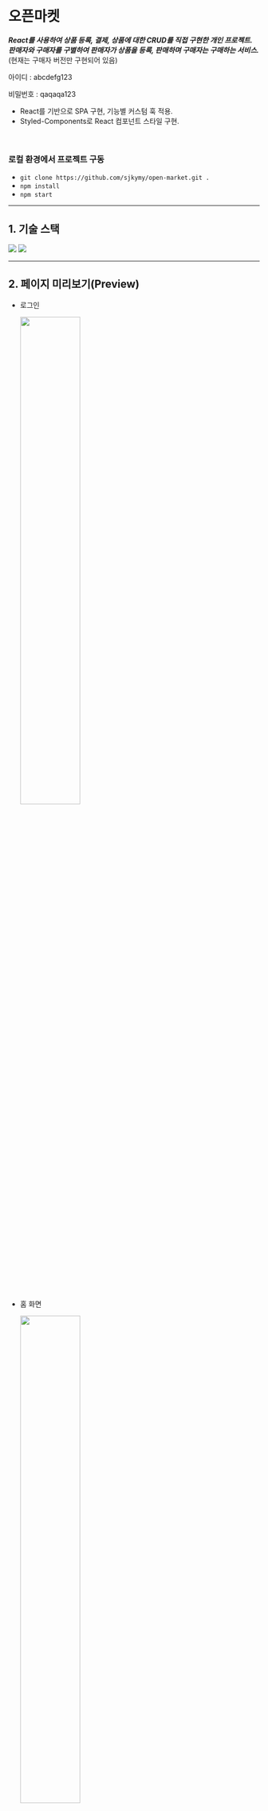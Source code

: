 # 오픈마켓
***React를 사용하여 상품 등록, 결제, 상품에 대한 CRUD를 직접 구현한 개인 프로젝트.*** <br />
***판매자와 구매자를 구별하여 판매자가 상품을 등록, 판매하며 구매자는 구매하는 서비스.*** (현재는 구매자 버전만 구현되어 있음) <br />


<p>아이디 : abcdefg123</p>
<p>비밀번호 : qaqaqa123</p>

+ React를 기반으로 SPA 구현, 기능별 커스텀 훅 적용. 
+ Styled-Components로 React 컴포넌트 스타일 구현.
<br/>

### 로컬 환경에서 프로젝트 구동
- ```git clone https://github.com/sjkymy/open-market.git .```
- ```npm install```
- ```npm start```
---
## 1. 기술 스택
<img src="https://img.shields.io/badge/React-61DAFB?style=for-the-badge&logo=React&logoColor=white">
<img src="https://img.shields.io/badge/styled-components-DB7093?style=for-the-badge&logo=styled-components&logoColor=white">

---

## 2. 페이지 미리보기(Preview)

+ <p>로그인</p>
  <img src="https://github.com/sjkymy/open-market/assets/112460273/2e7b80e3-1845-44a3-97aa-62736dfed6f8" width="50%" />


+ <p>홈 화면</p>
  <img src="https://github.com/sjkymy/open-market/assets/112460273/1de3ca98-c2e3-4f8a-b4db-a9bd9816d783" width="50%" />


+ <p>상품 상세 페이지</p>
  <img src="https://github.com/sjkymy/open-market/assets/112460273/e2e4ede2-9463-498e-b055-57152a7d1e5e" width="50%" />


+ <p>장바구니</p>
  <img src="https://github.com/sjkymy/open-market/assets/112460273/6771eccd-4fb5-4bf7-b642-53e933bb1350" width="50%" />

+ <p>구매 페이지</p>
  <img src="https://github.com/sjkymy/open-market/assets/112460273/41d1ad14-4774-4056-8c00-82eb49eddb3d" width="50%" />

---

## 3. 트러블 슈팅
장바구니 페이지의 UI를 구현하기 위해서 상품 데이터(상품 이름, 이미지, 스토어 이름 등) 값이 필요했다.<br />
그러나 장바구니 목록을 보는 API(GET /cart/)에는 상품 수량과 상품 및 카트 id 관련 값들만 있어서 해당 값들은 받을 수 없었다.<br />
상품 데이터는 상품 디테일 API(GET /products/<int:product_id>/)를 통해서 받아와야 했다.

cart API의 product_id와 상품 디테일 API의 product_id가 같은 객체만 뽑아서 상품 데이터 값을 UI에 그리기 위한 코드를 작성했다.

```
// Cart.jsx

const [productDetailData, setProductDetailData] = useState([])

useEffect(() => {
  if(!isLoading) {
    const myCartIn = cartData.results;
    // console.log(myCartIn);
    const myCartInProductIdArr = myCartIn.map((item) => {
      return item.product_id
    });
    
    myCartInProductIdArr.forEach((v) => {
      const detailData = async () => {
        try {
          const response = await axios.get(`https://openmarket.weniv.co.kr/products/${v}/`);
          // console.log(response.data);
          const responseData = response.data
          setProductDetailData(...productDetailData, responseData);
        } catch (error) {
          console.log(error);
        }
      };
      detailData();
    });
  };
},[isLoading])
console.log(productDetailData);
```

### 1. 같은 product_id를 가진 객체를 뽑아 새로운 배열 만들기
```productDetailData``` 배열에 product_id 값이 같은 객체들을 넣고 싶었다.<br />
```setProductDetailData```를 호출할 때, 전개 연산자(...)를 사용하여 기존의 ```productDetailData``` 배열과 ```responseData(상품디테일)```를 
합쳐서 새로운 배열을 만들고 싶었지만 **문제점은 배열 안에 하나의 객체만 들어간 상태로 출력된다는 것이다. **

전개 연산자 대신 ```concat()``` 메서드를 사용하여 이전 상태값을 함수형 업데이트로 전달했고, 이전 상태값과 ```responseData```를 합친 새로운 배열을 리턴하는 방식으로 수정했다.
```
useEffect(() => {
  ...
  ...  
    myCartInProductIdArr.forEach((v) => {
      const detailData = async () => {
        try {
          ...
          ...
          setProductDetailData((prevData) => prevData.concat(responseData));
        } catch (error) {
          console.log(error);
        }
      };
      detailData();
    });
  ...
},[isLoading])
```

**여기서 문제점은 불필요한 렌더링이 발생했다. 배열의 길이만큼 렌더링이 일어났다.**

### 2. 렌더링 최적화 (1) - useMemo 사용하기
```
const cartProductData = useMemo(() => {
  return cartData.results.map((item) => {
    const fetchData = async () => {
      try {
        const response = await axios.get(
          `https://openmarket.weniv.co.kr/products/${item.product_id}/`
        );
        return response.data;
      } catch (error) {
        console.log(error);
      }
    };
    return fetchData();
  });
}, [cartData.results]);

useEffect(() => {
  Promise.all(cartProductData).then((data) => {
    setProductDetailData(data);
  });
}, [cartProductData]);
```

- 랜더링 최적화를 위해 ```useMemo``` 훅을 사용했다. 그 이유는 렌더링을 최종 한 번만 하려면 ```useMemo``` 훅을 사용하여 ```cartProductData``` 배열을 계산하고, 이전 결과를 재사용하기 위함이었다.<br />
- ```cartProductData```는 ```cartData.results``` 배열에서 각각의 product_id에 대한 상세정보를 비동기로 가져오는 ```fetchData``` 함수를 반환하는 배열이다.
- 이후 ```useEffect```에서 ```Promise.all```을 사용하여 ```cartProductData``` 배열의 모든 비동기 요청이 완료되면, 각각의 결과를 배열로 받아서 ```setProductDetailData```를 호출하여 ```cartProductData``` 상태값을 업데이트 했다.

### 3. 렌더링 최적화 (2) - useMemo 사용하지 않기
최적화하려는 계산의 비용이 크지 않고, 장바구니 상품 배열은 자주 변경되는 특징이 있다. 굳이 ```useMemo```를 사용할 필요는 없었다.<br />
```useMemo```를 사용하지 않고 렌더링 최적화 코드를 작성했다.
```
const [productDetailData, setProductDetailData] = useState([]);

useEffect(() => {
  let isMounted = true;
  const fetchProductDetails = async () => {
    const myCartIn = cartData.results;
    const myCartInProductIdArr = myCartIn.map((item) => item.product_id);
    const productDetails = [];
    for (const productId of myCartInProductIdArr) {
      try {
        const response = await axios.get(`https://openmarket.weniv.co.kr/products/${productId}/`);
        productDetails.push(response.data);
      } catch (error) {
        console.log(error);
      }
    }
    if (isMounted) {
      setProductDetailData(productDetails);
    }
  };
  if (!isLoading) {
    fetchProductDetails();
  }
  return () => {
    isMounted = false;
  };
}, [isLoading, cartData]);
```
- ```productDetailData```는 빈 배열로 초기화하고, ```useEffect```에서 ```isLoading```과 ```cartData```가 변경될 때마다 상품 상세정보를 비동기로 가져오는 ```fetchProductDetails``` 함수를 실행한다.
- 이때, ```fetchProductDetails``` 함수에서는 ```myCartInProductIdArr``` 배열에 있는 각각의 product_id에 대한 상세정보를 가져와서 ```productDetails``` 배열에 저장한다.
- ```isMounted``` 변수를 사용하여 컴포넌트가 마운트된 상태에서만 ```setProductDetailData``` 함수를 호출하여 상태값을 업데이트한다.

최종적으로 불필요한 렌더링을 방지하고 최종 결과만 렌더링할 수 있었다.

이후 장바구니에서 상품 삭제 및 수량 수정 등 장바구니 데이터가 새롭게 업데이트 되는 기능을 새롭게 구현하면서 cart.jsx의 코드는 일부 수정된 부분이 있다.



